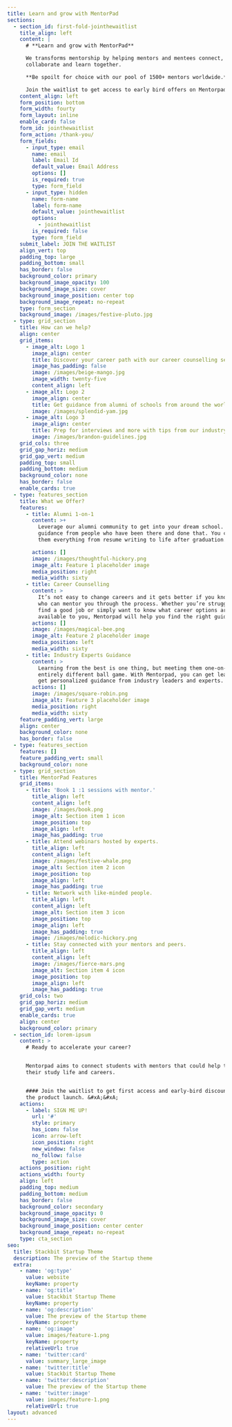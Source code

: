 ```yaml
---
title: Learn and grow with MentorPad
sections:
  - section_id: first-fold-jointhewaitlist
    title_align: left
    content: |
      # **Learn and grow with MentorPad**

      We transforms mentorship by helping mentors and mentees connect, 
      collaborate and learn together.

      **Be spoilt for choice with our pool of 1500+ mentors worldwide.**

      Join the waitlist to get access to early bird offers on Mentorpad!
    content_align: left
    form_position: bottom
    form_width: fourty
    form_layout: inline
    enable_card: false
    form_id: jointhewaitlist
    form_action: /thank-you/
    form_fields:
      - input_type: email
        name: email
        label: Email Id
        default_value: Email Address
        options: []
        is_required: true
        type: form_field
      - input_type: hidden
        name: form-name
        label: form-name
        default_value: jointhewaitlist
        options:
          - jointhewaitlist
        is_required: false
        type: form_field
    submit_label: JOIN THE WAITLIST
    align_vert: top
    padding_top: large
    padding_bottom: small
    has_border: false
    background_color: primary
    background_image_opacity: 100
    background_image_size: cover
    background_image_position: center top
    background_image_repeat: no-repeat
    type: form_section
    background_image: /images/festive-pluto.jpg
  - type: grid_section
    title: How can we help?
    align: center
    grid_items:
      - image_alt: Logo 1
        image_align: center
        title: Discover your career path with our career counselling services
        image_has_padding: false
        image: /images/beige-mango.jpg
        image_width: twenty-five
        content_align: left
      - image_alt: Logo 2
        image_align: center
        title: Get guidance from alumni of schools from around the world
        image: /images/splendid-yam.jpg
      - image_alt: Logo 3
        image_align: center
        title: Prep for interviews and more with tips from our industry experts
        image: /images/brandon-guidelines.jpg
    grid_cols: three
    grid_gap_horiz: medium
    grid_gap_vert: medium
    padding_top: small
    padding_bottom: medium
    background_color: none
    has_border: false
    enable_cards: true
  - type: features_section
    title: What we Offer?
    features:
      - title: Alumni 1-on-1
        content: >+
          Leverage our alumni community to get into your dream school. Get
          guidance from people who have been there and done that. You can ask
          them everything from resume writing to life after graduation.

        actions: []
        image: /images/thoughtful-hickory.png
        image_alt: Feature 1 placeholder image
        media_position: right
        media_width: sixty
      - title: Career Counselling
        content: >
          It’s not easy to change careers and it gets better if you know someone
          who can mentor you through the process. Whether you’re struggling to
          find a good job or simply want to know what career options are
          available to you, Mentorpad will help you find the right guidance.
        actions: []
        image: /images/magical-bee.png
        image_alt: Feature 2 placeholder image
        media_position: left
        media_width: sixty
      - title: Industry Experts Guidance
        content: >
          Learning from the best is one thing, but meeting them one-on-one is an
          entirely different ball game. With Mentorpad, you can get learn and
          get personalized guidance from industry leaders and experts.
        actions: []
        image: /images/square-robin.png
        image_alt: Feature 3 placeholder image
        media_position: right
        media_width: sixty
    feature_padding_vert: large
    align: center
    background_color: none
    has_border: false
  - type: features_section
    features: []
    feature_padding_vert: small
    background_color: none
  - type: grid_section
    title: MentorPad Features
    grid_items:
      - title: 'Book 1 :1 sessions with mentor.'
        title_align: left
        content_align: left
        image: /images/book.png
        image_alt: Section item 1 icon
        image_position: top
        image_align: left
        image_has_padding: true
      - title: Attend webinars hosted by experts.
        title_align: left
        content_align: left
        image: /images/festive-whale.png
        image_alt: Section item 2 icon
        image_position: top
        image_align: left
        image_has_padding: true
      - title: Network with like-minded people.
        title_align: left
        content_align: left
        image_alt: Section item 3 icon
        image_position: top
        image_align: left
        image_has_padding: true
        image: /images/melodic-hickory.png
      - title: Stay connected with your mentors and peers.
        title_align: left
        content_align: left
        image: /images/fierce-mars.png
        image_alt: Section item 4 icon
        image_position: top
        image_align: left
        image_has_padding: true
    grid_cols: two
    grid_gap_horiz: medium
    grid_gap_vert: medium
    enable_cards: true
    align: center
    background_color: primary
  - section_id: lorem-ipsum
    content: >
      # Ready to accelerate your career?


      Mentorpad aims to connect students with mentors that could help them with
      their study life and careers.


      #### Join the waitlist to get first access and early-bird discounts during
      the product launch. &#xA;&#xA;
    actions:
      - label: SIGN ME UP!
        url: '#'
        style: primary
        has_icon: false
        icon: arrow-left
        icon_position: right
        new_window: false
        no_follow: false
        type: action
    actions_position: right
    actions_width: fourty
    align: left
    padding_top: medium
    padding_bottom: medium
    has_border: false
    background_color: secondary
    background_image_opacity: 0
    background_image_size: cover
    background_image_position: center center
    background_image_repeat: no-repeat
    type: cta_section
seo:
  title: Stackbit Startup Theme
  description: The preview of the Startup theme
  extra:
    - name: 'og:type'
      value: website
      keyName: property
    - name: 'og:title'
      value: Stackbit Startup Theme
      keyName: property
    - name: 'og:description'
      value: The preview of the Startup theme
      keyName: property
    - name: 'og:image'
      value: images/feature-1.png
      keyName: property
      relativeUrl: true
    - name: 'twitter:card'
      value: summary_large_image
    - name: 'twitter:title'
      value: Stackbit Startup Theme
    - name: 'twitter:description'
      value: The preview of the Startup theme
    - name: 'twitter:image'
      value: images/feature-1.png
      relativeUrl: true
layout: advanced
---
```

